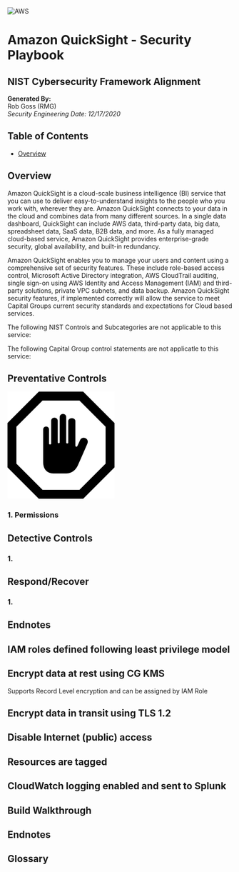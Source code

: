 <img src="https://a0.awsstatic.com/libra-css/images/logos/aws_logo_smile_1200x630.png" alt="AWS" width="250"/>

# Amazon QuickSight - Security Playbook <!-- omit in toc -->
## NIST Cybersecurity Framework Alignment <!-- omit in toc -->

**Generated By:**  
Rob Goss (RMG)  
*Security Engineering*
*Date: 12/17/2020*

## Table of Contents <!-- omit in toc -->
- [Overview](#overview)


## Overview
Amazon QuickSight is a cloud-scale business intelligence (BI) service that you can use to deliver easy-to-understand insights to the people who you work with, wherever they are. Amazon QuickSight connects to your data in the cloud and combines data from many different sources. In a single data dashboard, QuickSight can include AWS data, third-party data, big data, spreadsheet data, SaaS data, B2B data, and more. As a fully managed cloud-based service, Amazon QuickSight provides enterprise-grade security, global availability, and built-in redundancy. 

Amazon QuickSight enables you to manage your users and content using a comprehensive set of security features. These include role-based access control, Microsoft Active Directory integration, AWS CloudTrail auditing, single sign-on using AWS Identity and Access Management (IAM) and third-party solutions, private VPC subnets, and data backup. Amazon QuickSight security features, if implemented correctly will allow the service to meet Capital Groups current security standards and expectations for Cloud based services.

The following NIST Controls and Subcategories are not applicable to this service:  

The following Capital Group control statements are not applicatle to this service: 

## Preventative Controls
![alt text](/docs/img/Prevent.png "Prevent")
### 1. Permissions

## Detective Controls
### 1. 

## Respond/Recover
### 1. 

## Endnotes

## IAM roles defined following least privilege model

## Encrypt data at rest using CG KMS
Supports Record Level encryption and can be assigned by IAM Role

## Encrypt data in transit using TLS 1.2

## Disable Internet (public) access

## Resources are tagged

## CloudWatch logging enabled and sent to Splunk

## Build Walkthrough

## Endnotes

## Glossary